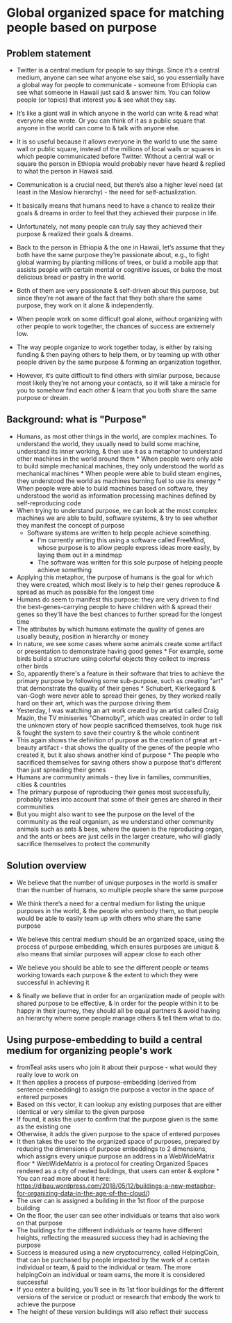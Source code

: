 # Global organized space for matching people based on purpose

## Problem statement

* Twitter is a central medium for people to say things. Since it’s a central medium, anyone can see what anyone else said, so you essentially have a global way for people to communicate - someone from Ethiopia can see what someone in Hawaii just said & answer him. You can follow people (or topics) that interest you & see what they say.

* It’s like a giant wall in which anyone in the world can write & read what everyone else wrote. Or you can think of it as a public square that anyone in the world can come to & talk with anyone else.

* It is so useful because it allows everyone in the world to use the same wall or public square, instead of the millions of local walls or squares in which people communicated before Twitter. Without a central wall or square the person in Ethiopia would probably never have heard & replied to what the person in Hawaii said.

* Communication is a crucial need, but there’s also a higher level need (at least in the Maslow hierarchy) - the need for self-actualization.

* It basically means that humans need to have a chance to realize their goals & dreams in order to feel that they achieved their purpose in life.

* Unfortunately, not many people can truly say they achieved their purpose & realized their goals & dreams.

* Back to the person in Ethiopia & the one in Hawaii, let’s assume that they both have the same purpose they’re passionate about, e.g., to fight global warming by planting millions of trees, or build a mobile app that assists people with certain mental or cognitive issues, or bake the most delicious bread or pastry in the world.

* Both of them are very passionate & self-driven about this purpose, but since they’re not aware of the fact that they both share the same purpose, they work on it alone & independently.

* When people work on some difficult goal alone, without organizing with other people to work together, the chances of success are extremely low.

* The way people organize to work together today, is either by raising funding & then paying others to help them, or by teaming up with other people driven by the same purpose & forming an organization together.

* However, it‘s quite difficult to find others with similar purpose, because most likely they’re not among your contacts, so it will take a miracle for you to somehow find each other & learn that you both share the same purpose or dream.


## Background: what is "Purpose"

* Humans, as most other things in the world, are complex machines. To understand the world, they usually need to build some machine, understand its inner working, & then use it as a metaphor to understand other machines in the world around them
        * When people were only able to build simple mechanical machines, they only understood the world as mechanical machines
        * When people were able to build steam engines, they understood the world as machines burning fuel to use its energy
        * When people were able to build machines based on software, they understood the world as information processing machines defined by self-reproducing code
* When trying to understand purpose, we can look at the most complex machines we are able to build, software systems, & try to see whether they manifest the concept of purpose
    * Software systems are written to help people achieve something.
        * I'm currently writing this using a software called FreeMind, whose purpose is to allow people express ideas more easily, by laying them out in a mindmap
        * The software was written for this sole purpose of helping people achieve something
* Applying this metaphor, the purpose of humans is the goal for which they were created, which most likely is to help their genes reproduce & spread as much as possible for the longest time
* Humans do seem to manifest this purpose: they are very driven to find the best-genes-carrying people to have children with & spread their genes so they'll have the best chances to further spread for the longest time
* The attributes by which humans estimate the quality of genes are usually beauty, position in hierarchy or money
* In nature, we see some cases where some animals create some artifact or presentation to demonstrate having good genes
        * For example, some birds build a structure using colorful objects they collect to impress other birds
* So, apparently there's a feature in their software that tries to achieve the primary purpose by following some sub-purpose, such as creating "art" that demonstrate the quality of their genes
        * Schubert, Kierkegaard & van-Gogh were never able to spread their genes, by they worked really hard on their art, which was the purpose driving them
* Yesterday, I was watching an art work created by an artist called Craig Mazin, the TV miniseries "Chernobyl", which was created in order to tell the unknown story of how people sacrificed themselves, took huge risk & fought the system to save their country & the whole continent
* This again shows the definition of purpose as the creation of great art   - beauty artifact - that shows the quality of the genes of the people who created it, but it also shows another kind of purpose
        * The people who sacrificed themselves for saving others show a purpose that's different than just spreading their genes
* Humans are community animals - they live in families, communities, cities & countries
* The primary purpose of reproducing their genes most successfully, probably takes into account that some of their genes are shared in their communities
* But you might also want to see the purpose on the level of the community as the real organism, as we understand other community animals such as ants & bees, where the queen is the reproducing organ, and the ants or bees are just cells in the larger creature, who will gladly sacrifice themselves to protect the community


## Solution overview

* We believe that the number of unique purposes in the world is smaller than the number of humans, so multiple people share the same purpose

* We think there’s a need for a central medium for listing the unique purposes in the world, & the people who embody them, so that people would be able to easily team up with others who share the same purpose

* We believe this central medium should be an organized space, using the process of purpose embedding, which ensures purposes are unique & also means that similar purposes will appear close to each other

* We believe you should be able to see the different people or teams working towards each purpose & the extent to which they were successful in achieving it

* & finally we believe that in order for an organization made of people with shared purpose to be effective, & in order for the people within it to be happy in their journey, they should all be equal partners & avoid having an hierarchy where some people manage others & tell them what to do.



## Using purpose-embedding to build a central medium for organizing people's work

* fromTeal asks users who join it about their purpose - what would they really love to work on
* It then applies a process of purpose-embedding (derived from sentence-embedding) to assign the purpose a vector in the space of entered purposes
* Based on this vector, it can lookup any existing purposes that are either identical or very similar to the given purpose
* If found, it asks the user to confirm that the purpose given is the same as the existing one
* Otherwise, it adds the given purpose to the space of entered purposes
* It then takes the user to the organized space of purposes, prepared by reducing the dimensions of purpose embeddings to 2 dimensions, which assigns every unique purpose an address in a WebWideMatrix floor
            * WebWideMatrix is a protocol for creating Organized Spaces rendered as a city of nested buildings, that users can enter & explore
            * You can read more about it here: https://dibau.wordpress.com/2018/05/12/buildings-a-new-metaphor-for-organizing-data-in-the-age-of-the-cloud/)
* The user can is assigned a building in the 1st floor of the purpose building
* On the floor, the user can see other individuals or teams that also work on that purpose
* The buildings for the different individuals or teams have different heights, reflecting the measured success they had in achieving the purpose
* Success is measured using a new cryptocurrency, called HelpingCoin, that  can be purchased by people impacted by the work of a certain individual or team, & paid to the individual or team. The more helpingCoin an individual or team earns, the more it is considered successful
* If you enter a building, you'll see in its 1st floor buildings for the different versions of the service or product or research that embody the work to achieve the purpose
* The height of these version buildings will also reflect their success
